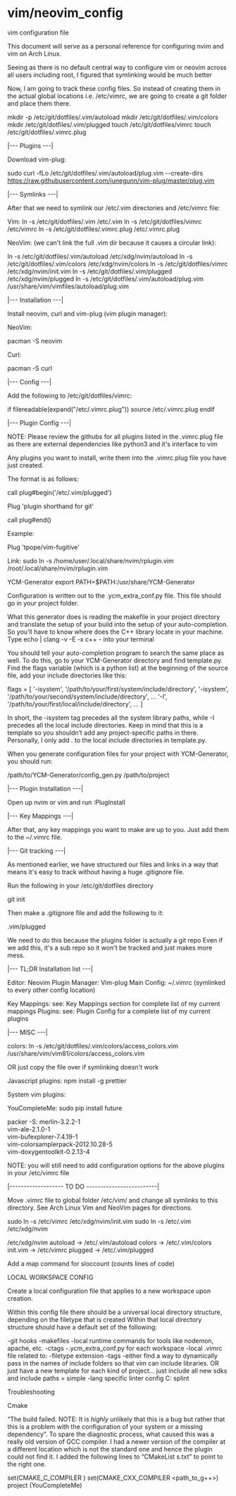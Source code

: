 # vim/neovim_config
vim configuration file

This document will serve as a personal reference for configuring nvim and vim on Arch Linux. 

Seeing as there is no default central way to configure vim or neovim across all users including root, I figured that
symlinking would be much better

Now, I am going to track these config files. So instead of creating them
in the actual global locations i.e. /etc/vimrc, we are going to create 
a git folder and place them there. 

mkdir -p  /etc/git/dotfiles/.vim/autoload
mkdir 		/etc/git/dotfiles/.vim/colors
mkdir 		/etc/git/dotfiles/.vim/plugged
touch			/etc/git/dotfiles/vimrc
touch			/etc/git/dotfiles/.vimrc.plug

|--- Plugins ---|

Download vim-plug:

sudo curl -fLo /etc/git/dotfiles/.vim/autoload/plug.vim --create-dirs https://raw.githubusercontent.com/junegunn/vim-plug/master/plug.vim

|--- Symlinks ---|

After that we need to symlink our /etc/.vim directories and /etc/vimrc file:

Vim:
ln -s /etc/git/dotfiles/.vim /etc/.vim
ln -s /etc/git/dotfiles/vimrc /etc/vimrc
ln -s /etc/git/dotfiles/.vimrc.plug /etc/.vimrc.plug

NeoVim:
(we can't link the full .vim dir because it causes a circular link):

ln -s /etc/git/dotfiles/.vim/autoload /etc/xdg/nvim/autoload
ln -s /etc/git/dotfiles/.vim/colors		/etc/xdg/nvim/colors
ln -s /etc/git/dotfiles/vimrc					/etc/xdg/nvim/init.vim
ln -s /etc/git/dotfiles/.vim/plugged	/etc/xdg/nvim/plugged
ln -s /etc/git/dotfiles/.vim/autoload/plug.vim /usr/share/vim/vimfiles/autoload/plug.vim



|--- Installation ---|

Install neovim, curl and vim-plug (vim plugin manager):

NeoVim:

pacman -S neovim 

Curl:

pacman -S curl


|--- Config ---|

Add the following to /etc/git/dotfiles/vimrc:

 if filereadable(expand("/etc/.vimrc.plug"))
    source /etc/.vimrc.plug
 endif



|--- Plugin Config ---|

NOTE: Please review the githubs for all plugins listed in the .vimrc.plug file as there are external dependencies like python3 and it's interface to vim

Any plugins you want to install, write them into the .vimrc.plug file you have just created. 

The format is as follows:

call plug#begin('/etc/.vim/plugged')

Plug 'plugin shorthand for git'

call plug#end()

Example:

Plug 'tpope/vim-fugitive'

Link:
sudo ln -s /home/user/.local/share/nvim/rplugin.vim /root/.local/share/nvim/rplugin.vim

YCM-Generator
export PATH=$PATH:/usr/share/YCM-Generator

Configuration is written out to the .ycm_extra_conf.py file. This file should go in your project folder.

What this generator does is reading the makefile in your project directory and translate the setup of your build into the setup of your auto-completion.
So you’ll have to know where does the C++ library locate in your machine. Type echo | clang -v -E -x c++ - into your terminal

You should tell your auto-completion program to search the same place as well. To do this, go to your YCM-Generator directory and find template.py. 
Find the flags variable (which is a python list) at the beginning of the source file, add your include directories like this:

flags = [
	'-isystem',
	'/path/to/your/first/system/include/directory',
	'-isystem',
	'/path/to/your/second/system/include/directory',
	...
	'-I',
	'/path/to/your/first/local/include/directory',
	...
]

In short, the -isystem tag precedes all the system library paths, while -I precedes all the local include directories. 
Keep in mind that this is a template so you shouldn’t add any project-specific paths in there. 
Personally, I only add . to the local include directories in template.py.

When you generate configuration files for your project with YCM-Generator, you should run:

/path/to/YCM-Generator/config_gen.py /path/to/project




|--- Plugin Installation ---|

Open up nvim or vim and run :PlugInstall


|--- Key Mappings ---|

After that, any key mappings you want to make are up to you. Just add them to the ~/.vimrc file. 




|--- Git tracking ---|

As mentioned earlier, we have structured our files and links in a way
that means it's easy to track without having a huge .gitignore file. 

Run the following in your /etc/git/dotfiles directory

git init


Then make a .gitignore file and add the following to it:

.vim/plugged


We need to do this because the plugins folder is actually a git repo
Even if we add this, it's a sub repo so it won't be tracked and just
makes more mess.

|--- TL;DR Installation list ---|

Editor:           Neovim
Plugin Manager:   Vim-plug
Main Config:      ~/.vimrc (symlinked to every other config location)

Key Mappings:     see: Key Mappings section for complete list of my current mappings
Plugins:          see: Plugin Config for a complete list of my current plugins 

|--- MISC ---|

colors:
ln -s /etc/git/dotfiles/.vim/colors/access_colors.vim /usr/share/vim/vim81/colors/access_colors.vim

OR just copy the file over if symlinking doesn't work

Javascript plugins:
npm install -g prettier

System vim plugins:

YouCompleteMe:
sudo pip install future

packer -S: 
merlin-3.2.2-1  
vim-ale-2.1.0-1  
vim-bufexplorer-7.4.19-1  
vim-colorsamplerpack-2012.10.28-5  
vim-doxygentoolkit-0.2.13-4

NOTE: you will still need to add configuration options for the above plugins in your /etc/vimrc file


|------------------- TO DO -------------------------|

Move .vimrc file to global folder /etc/vim/ and change all symlinks to this directory. See Arch Linux Vim and NeoVim pages for directions.

sudo ln -s /etc/vimrc /etc/xdg/nvim/init.vim
sudo ln -s /etc/.vim   /etc/xdg/nvim

/etc/xdg/nvim
autoload 	-> /etc/.vim/autoload
colors 		-> /etc/.vim/colors
init.vim 	-> /etc/vimrc
plugged 	-> /etc/.vim/plugged


Add a map command for sloccount (counts lines of code)


LOCAL WORKSPACE CONFIG 

Create a local configuration file that applies to a new workspace upon
creation. 

Within this config file there should be a universal local directory 
structure, depending on the filetype that is created
Within that local directory structure should have a default set of the 
following:

  -git hooks
  -makefiles
  -local runtime commands for tools like nodemon, apache, etc. 
  -ctags
  -.ycm_extra_conf.py for each workspace
  -local .vimrc file related to: 
    -filetype extension
    -tags
  -either find a way to dynamically pass in the names of include folders
	so that vim can include libraries. OR just have a new template
	for each kind of project... just include all new sdks and include 
  paths = simple
  -lang specific linter config
		C: splint

Troubleshooting

Cmake

“The build failed. NOTE: It is *highly* unlikely that this is a bug but 
rather that this is a problem with the configuration of your system or a
 missing dependency”.  To spare the diagnostic process, what caused this
 was a really old version of GCC compiler. I had a newer version of the 
compiler at a different location which is not the standard one and hence
 the plugin could not find it. I added the following lines to “CMakeList
s.txt” to point to the right one.

set(CMAKE_C_COMPILER )
set(CMAKE_CXX_COMPILER <path_to_g++>)
project (YouCompleteMe)
